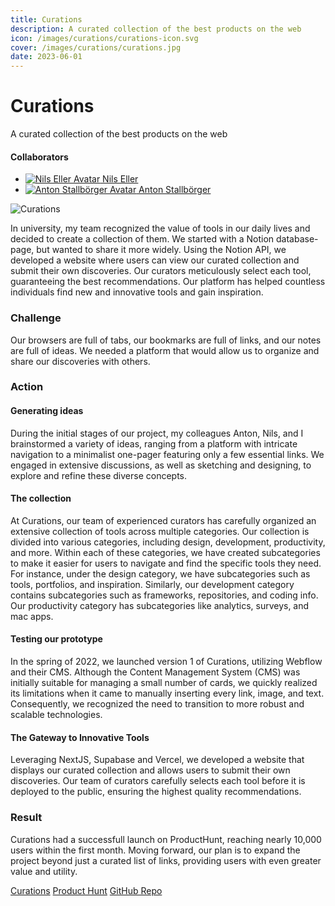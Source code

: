 ```yaml
---
title: Curations
description: A curated collection of the best products on the web
icon: /images/curations/curations-icon.svg
cover: /images/curations/curations.jpg
date: 2023-06-01
---
```


<info-grid>
<div>

# Curations

A curated collection of the best products on the web

</div>

<collaborators>

#### Collaborators

- [![Nils Eller Avatar](/images/avatars/nils_eller.jpg) Nils Eller](https://www.nilseller.com/)
- [![Anton Stallbörger Avatar](/images/avatars/anton_stallboerger.jpg) Anton Stallbörger](https://antonstallboerger.com/)

</collaborators>
</info-grid>

![Curations](/images/curations/curations.jpg)

In university, my team recognized the value of tools in our daily lives and decided to create a collection of them. We started with a Notion database-page, but wanted to share it more widely. Using the Notion API, we developed a website where users can view our curated collection and submit their own discoveries. Our curators meticulously select each tool, guaranteeing the best recommendations. Our platform has helped countless individuals find new and innovative tools and gain inspiration.

<process-grid>

### Challenge

Our browsers are full of tabs, our bookmarks are full of links, and our notes are full of ideas. We needed a platform that would allow us to organize and share our discoveries with others.

<div>

### Action

</div>

<div>

#### Generating ideas

During the initial stages of our project, my colleagues Anton, Nils, and I brainstormed a variety of ideas, ranging from a platform with intricate navigation to a minimalist one-pager featuring only a few essential links. We engaged in extensive discussions, as well as sketching and designing, to explore and refine these diverse concepts.

#### The collection

At Curations, our team of experienced curators has carefully organized an extensive collection of tools across multiple categories. Our collection is divided into various categories, including design, development, productivity, and more. Within each of these categories, we have created subcategories to make it easier for users to navigate and find the specific tools they need. For instance, under the design category, we have subcategories such as tools, portfolios, and inspiration. Similarly, our development category contains subcategories such as frameworks, repositories, and coding info. Our productivity category has subcategories like analytics, surveys, and mac apps.

#### Testing our prototype

In the spring of 2022, we launched version 1 of Curations, utilizing Webflow and their CMS. Although the Content Management System (CMS) was initially suitable for managing a small number of cards, we quickly realized its limitations when it came to manually inserting every link, image, and text. Consequently, we recognized the need to transition to more robust and scalable technologies.

#### The Gateway to Innovative Tools

Leveraging NextJS, Supabase and Vercel, we developed a website that displays our curated collection and allows users to submit their own discoveries. Our team of curators carefully selects each tool before it is deployed to the public, ensuring the highest quality recommendations.

</div>

### Result

Curations had a successfull launch on ProductHunt, reaching nearly 10,000 users within the first month. Moving forward, our plan is to expand the project beyond just a curated list of links, providing users with even greater value and utility.

</process-grid>

<project-links>

[Curations](https://www.curations.tech/)
[Product Hunt](https://www.producthunt.com/products/curations)
[GitHub Repo](https://github.com/floriandwt/Curations)
</project-links>
